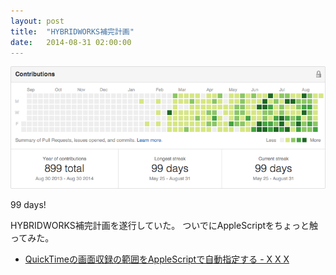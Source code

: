 ```yaml
---
layout: post
title:  "HYBRIDWORKS補完計画"
date:   2014-08-31 02:00:00
---
```


![](/tauesnap/tauesnap2014-08-31.png)

99 days!

HYBRIDWORKS補完計画を遂行していた。
ついでにAppleScriptをちょっと触ってみた。

- [QuickTimeの画面収録の範囲をAppleScriptで自動指定する - X X X](http://syonx.hatenablog.com/entry/2014/08/31/012447)
